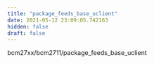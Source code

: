 ```yaml
---
title: "package_feeds_base_uclient"
date: 2021-05-12 23:09:05.742163
hidden: false
draft: false
---
```


bcm27xx/bcm2711/package_feeds_base_uclient

